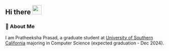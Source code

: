 ## Hi there <img src="https://media.giphy.com/media/hvRJCLFzcasrR4ia7z/giphy.gif" width="29px" height="29px">



### 🚀 About Me
<!--
**pratheeksha22/pratheeksha22** is a ✨ _special_ ✨ repository because its `README.md` (this file) appears on your GitHub profile.

Here are some ideas to get you started:

- 🔭 I’m currently working on ...
- 🌱 I’m currently learning ...
- 👯 I’m looking to collaborate on ...
- 🤔 I’m looking for help with ...
- 💬 Ask me about ...
- 📫 How to reach me: ...
- 😄 Pronouns: ...
- ⚡ Fun fact: ...
-->
I am Pratheeksha Prasad, a graduate student at [University of Southern California](https://viterbischool.usc.edu/) majoring in Computer Science (expected graduation - Dec 2024). 

